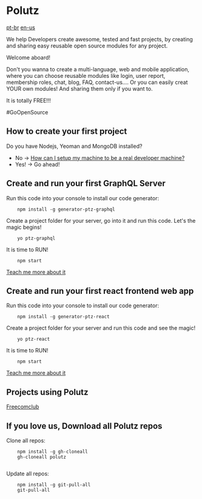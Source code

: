 # Polutz

[pt-br](https://github.com/polutz/polutz/blob/master/README.pt-br.md)
[en-us](https://github.com/polutz/polutz/blob/master/README.md)

We help Developers create awesome, tested and fast projects,
by creating and sharing easy reusable open source modules for any project.

Welcome aboard!

Don't you wanna to create a multi-language, web and mobile application,
where you can choose reusable modules like login, user report, membership roles, chat,
blog, FAQ, contact-us.... Or you can easily creat YOUR own modules! And sharing them only if you want to. 

It is totally FREE!!! 

#GoOpenSource


## How to create your first project

Do you have Nodejs, Yeoman and MongoDB installed?
  - No -> [How can I setup my machine to be a real developer machine?](https://github.com/polutz/polutz/blob/master/docs/setup.md)
  - Yes! -> Go ahead!


## Create and run your first GraphQL Server

Run this code into your console to install our code generator:
```
    npm install -g generator-ptz-graphql
```

Create a project folder for your server, go into it and run this code. Let's the magic begins!
```
    yo ptz-graphql
```

It is time to RUN!
```
    npm start
```

[Teach me more about it](https://github.com/polutz/generator-ptz-graphql/blob/master/README.md)


## Create and run your first react frontend web app

Run this code into your console to install our code generator:
```
    npm install -g generator-ptz-react
```

Create a project folder for your server and run this code and see the magic!
```
    yo ptz-react
```

It is time to RUN!
```
    npm start
```

[Teach me more about it](https://github.com/polutz/generator-ptz-react/blob/master/README.md)



## Projects using Polutz

[Freecomclub](https://github.com/angeloocana/freecomclub)



## If you love us, Download all Polutz repos
Clone all repos:
```
    npm install -g gh-cloneall
    gh-cloneall polutz
  
```

Update all repos:
```
    npm install -g git-pull-all
    git-pull-all
```
